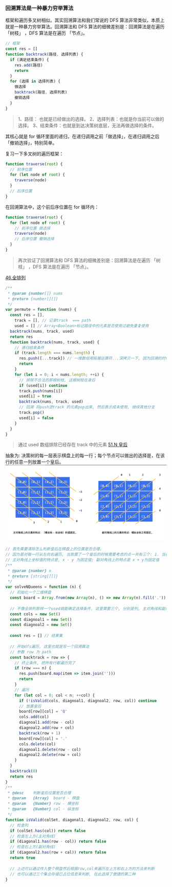 ### 回溯算法是一种暴力穷举算法

框架和遍历多叉树相似。其实回溯算法和我们常说的 DFS 算法非常类似，本质上就是一种暴力穷举算法。回溯算法和 DFS 算法的细微差别是：回溯算法是在遍历 「树枝」 ，DFS 算法是在遍历 「节点」。

```js
// 框架
const res = []
function backtrack(路径, 选择列表) {
  if (满足结束条件) {
    res.add(路径)
    return
  }
  for (选择 in 选择列表) {
    做选择
    backtrack(路径, 选择列表)
    撤销选择
  }
}
```

> 1、路径： 也就是已经做出的选择。
> 2、选择列表：也就是你当前可以做的选择。
> 3、结束条件：也就是到达决策树底层，无法再做选择的条件。

其核心就是 for 循环里面的递归，在递归调用之前「做选择」，在递归调用之后「撤销选择」，特别简单。

复习一下多叉树的遍历框架：

```js
function traverse(root) {
  // 前序位置
  for (let node of root) {
    traverse(node)
  }
  // 后序位置
}
```

在回溯算法中，这个前后序位置在 for 循环内：

```js
function traverse(root) {
  for (let node of root) {
    // 前序位置 做选择
    traverse(node)
    // 后序位置 撤销选择
  }
}
```

> 再次验证了回溯算法和 DFS 算法的细微差别是：回溯算法是在遍历 「树枝」 ，DFS 算法是在遍历 「节点」。

[46.全排列](https://leetcode.cn/problems/permutations/)

```js
/**
 * @param {number[]} nums
 * @return {number[][]}
 */
var permute = function (nums) {
  const res = [],
    track = [], // 记录track  === path
    used = [] // Array<Boolean>标记路径中的元素是否使用过避免重复使用
  backtrack(nums, track, used)
  return res
  function backtrack(nums, track, used) {
    // 递归结束条件
    if (track.length === nums.length) {
      res.push([...track]) // 一维数组用拓展运算符...深拷贝一下, 因为回溯的时候会改变
      return
    }
    for (let i = 0; i < nums.length; ++i) {
      // 排除不合法的那根树枝, 这根树枝在身后
      if (used[i]) continue
      track.push(nums[i])
      used[i] = true
      backtrack(nums, track, used)
      // 回溯 将push进track 的元素pop出来, 然后表示成未使用, 继续其他分支
      track.pop()
      used[i] = false
    }
  }
}
```

> 通过 used 数组排除已经存在 track 中的元素
> [51.N 皇后](https://leetcode.cn/problems/n-queens/)

抽象为: 决策树的每一层表示棋盘上的每一行；每个节点可以做出的选择是，在该行的任意一列放置一个皇后。
![回溯算法-2022-06-15](https://raw.githubusercontent.com/yokiizx/picgo/main/images/%E5%9B%9E%E6%BA%AF%E7%AE%97%E6%B3%95-2022-06-15.png)

```js
// 首先需要清除怎么判断皇后在棋盘上的位置是否合理。
// 因为是对每一行从左向右遍历, 当放置了一个皇后的时候需要考虑的点一共有三个: 1. 当前列上是否放有皇后; 2. 主对角线上是否放有皇后; 3. 副对角线上是否放有皇后
// 主对角线上坐标值的特点是, x - y 为固定值; 副对角线上的特点是 x + y为固定值
/**
 * @param {number} n
 * @return {string[][]}
 */
var solveNQueens = function (n) {
  // 初始化一个二维棋盘
  const board = Array.from(new Array(n), () => new Array(n).fill('.'))

  // 不像全排列那样一个used就能确定选择条件, 这里需要三个, 分别是列, 主对角线和副对角线
  const cols = new Set()
  const diagnoal1 = new Set()
  const diagnoal2 = new Set()

  const res = [] // 结果集

  // 开始dfs遍历, 这里也就是写一个回溯算法
  // 参数 row 为 path
  const backtrack = row => {
    // 终止条件, 把所有行都遍历完了
    if (row === n) {
      res.push(board.map(item => item.join('')))
      return
    }
    // 遍历
    for (let col = 0; col < n; ++col) {
      if (!isValid(cols, diagnoal1, diagnoal2, row, col)) continue
      // 放置皇后
      board[row][col] = 'Q'
      cols.add(col)
      diagnoal1.add(row - col)
      diagnoal2.add(row + col)
      backtrack(row + 1)
      board[row][col] = '.'
      cols.delete(col)
      diagnoal1.delete(row - col)
      diagnoal2.delete(row + col)
    }
  }
  backtrack(0)
  return res
}
/**
 * @desc    判断皇后位置是否合理
 * @param   {Array}  board - 棋盘
 * @param   {Number} row - 横坐标
 * @param   {Number} col - 纵坐标
 */
function isValid(colSet, diagonal1, diagnoal2, row, col) {
  // 检查列
  if (colSet.has(col)) return false
  // 检查左上方(主对角线)
  if (diagonal1.has(row - col)) return false
  // 检查右上方(副对角线)
  if (diagonal2.has(row + cal)) return false
  return true

  // 上述可以通过传入整个棋盘然后根据row,col来遍历左上方和右上方的方法来判断
  // 也可以通过三个集合存储已占位信息来判断, 在此选择了便捷的第二种
}
```

